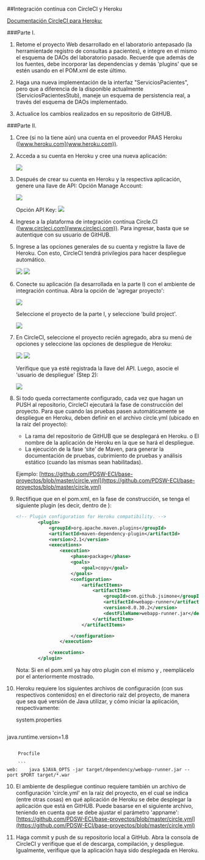 ##Integración contínua con CircleCI y Heroku

[Documentación CircleCI para Heroku:](https://circleci.com/docs/continuous-deployment-with-heroku)

###Parte I.

1. Retome el proyecto Web desarrollado en el laboratorio antepasado (la herramientade registro de consultas a pacientes), e integre en el mismo el esquema de DAOs del laboratorio pasado. Recuerde que además de los fuentes, debe incorporar las dependencias y demás 'plugins' que se estén usando en el POM.xml de este último.

2. Haga una nueva implementación de la interfaz "ServiciosPacientes", pero que a diferencia de la disponible actualmente (ServiciosPacientesStub), maneje un esquema de persistencia real, a través del esquema de DAOs implementado.

3. Actualice los cambios realizados en su repositorio de GitHUB.

###Parte II.

1. Cree (si no la tiene aún) una cuenta en el proveedor PAAS Heroku ([www.heroku.com](www.heroku.com)).
2. Acceda a su cuenta en Heroku y cree una nueva aplicación:

	![](img/HerokuCreateApp.png)

3. Después de crear su cuenta en Heroku y la respectiva aplicación, genere una llave de API: Opción Manage Account:

	![](img/ManageAccount.png)
	
	Opción API Key:
	![](img/GenerateKey.png)

4. Ingrese a la plataforma de integración contínua Circle.CI ([www.circleci.com](www.circleci.com)). Para ingresar, basta que se autentique con su usuario de GitHUB.

5. Ingrese a las opciones generales de su cuenta y registre la llave de Heroku. Con esto, CircleCI tendrá privilegios para hacer despliegue automático.

	![](img/AccountSettings.png)
	![](img/AddKey.png)

6. Conecte su aplicación (la desarrollada en la parte I) con el ambiente de integración contínua. Abra la opción de 'agregar proyecto':

	![](img/ConnectProject.png)
	
	Seleccione el proyecto de la parte I, y seleccione 'build project'.
	
	![](img/AddProjects.png)

	
7. En CircleCI, seleccione el proyecto recién agregado, abra su menú de opciones y seleccione las opciones de despliegue de Heroku:

	![](img/ProjectSettings.png)
	![](img/HerokuDeployment.png)

	Verifique que ya esté registrada la llave del API. Luego, asocie el 'usuario de despliegue' (Step 2):

	![](img/SetDeployUser.png)

8. Si todo queda correctamente configurado, cada vez que hagan un PUSH al repositorio, CircleCI ejecutará la fase de construcción del proyecto. Para que cuando las pruebas pasen automáticamente se despliegue en Heroku, deben definir en el archivo circle.yml (ubicado en la raíz del proyecto):
	* La rama del repositorio de GitHUB que se desplegará en Heroku. o El nombre de la aplicación de Heroku en la que se hará el
despliegue.
	* La ejecución de la fase ‘site’ de Maven, para generar la
documentación de pruebas, cubrimiento de pruebas y análisis estático (cuando las mismas sean habilitadas).

	Ejemplo:
	[https://github.com/PDSW-ECI/base-proyectos/blob/master/circle.yml](https://github.com/PDSW-ECI/base-proyectos/blob/master/circle.yml)


9. Rectifique que en el pom.xml, en la fase de construcción, se tenga el siguiente plugin (es decir, dentro de <build><plugins>):

	```xml
	<!-- Plugin configuration for Heroku compatibility. -->            <plugin>                <groupId>org.apache.maven.plugins</groupId>                <artifactId>maven-dependency-plugin</artifactId>                <version>2.1</version>                <executions>                    <execution>                        <phase>package</phase>                        <goals>                            <goal>copy</goal>                        </goals>                        <configuration>                            <artifactItems>                                <artifactItem>                                    <groupId>com.github.jsimone</groupId>                                    <artifactId>webapp-runner</artifactId>                                    <version>8.0.30.2</version>                                    <destFileName>webapp-runner.jar</destFileName>                                </artifactItem>                            </artifactItems>                        </configuration>                    </execution>                </executions>            </plugin> 	```           
	
	Nota: Si en el pom.xml ya hay otro plugin con el mismo <groupId> y <artifactId>, reemplácelo por el anteriormente mostrado.

10. Heroku requiere los siguientes archivos de configuración (con sus respectivos contenidos) en el directorio raíz del proyecto, de manera que sea qué versión de Java utilizar, y cómo iniciar la aplicación, respectivamente:

	system.properties

	```
java.runtime.version=1.8
```

	Procfile 

	```
web:    java $JAVA_OPTS -jar target/dependency/webapp-runner.jar --port $PORT target/*.war
```

10. El ambiente de despliegue contínuo requiere también un archivo de configuración 'circle.yml' en la raíz del proyecto, en el cual se indica (entre otras cosas) en qué aplicación de Heroku se debe desplegar la aplicación que está en GitHUB. Puede basarse en el siguiente archivo, teniendo en cuenta que se debe ajustar el parámetro 'appname': [https://github.com/PDSW-ECI/base-proyectos/blob/master/circle.yml](https://github.com/PDSW-ECI/base-proyectos/blob/master/circle.yml)


6. Haga commit y push de su repositorio local a GitHub. Abra la consola de CircleCI y verifique que el de descarga, compilación, y despliegue. Igualmente, verifique que la aplicación haya sido desplegada en Heroku.

